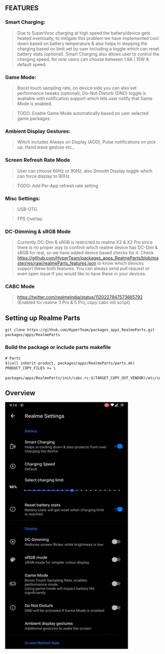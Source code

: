 ## FEATURES 
### Smart Charging: 

> Due to SuperVooc charging at high speed the battery/device gets heated eventually, to mitigate this problem we have implemented cool down based on battery temperature & also helps in stopping the charging based on limit set by user including a toggle which can reset battery stats (optional). Smart Charging also allows user to control the charging speed, for now users can choose between 1.8A | 15W & default speed.
### Game Mode: 
>Boost touch sampling rate, on device side you can also set performance tweaks (optional), Do-Not-Disturb (DND) toggle is avaliable with notification support which lets user notify that Game Mode is enabled.

>TODO: Enable Game Mode automatically based on user selected game packages.
### Ambient Display Gestures:
>Which includes Always on Display (AOD), Pulse notifications on pick up, Hand wave gesture etc.,
### Screen Refresh Rate Mode
>User can choose 60Hz or 90Hz, also Smooth Display toggle which can force display to 90Hz.

>TODO: Add Per-App refresh rate setting
### Misc Settings:
>USB-OTG

> FPS Overlay
### DC-Dimming & sRGB Mode
>Currently DC-Dim & sRGB is restricted to realme X2 & X2 Pro since there is no proper way to confirm which realme device has DC-Dim & sRGB for real, so we have added device based checks for it. Check https://github.com/HyperTeam/packages_apps_RealmeParts/blob/master/res/raw/realmeParts_features.json
to know which devices support these both features. You can always send pull request or even open issue if you would like to have these in your devices.  

### CABC Mode
>https://twitter.com/realmeIndia/status/1120227947573665792 (Enabled for realme 3 Pro & 5 Pro, copy cabc init script)

## Setting up Realme Parts

    git clone https://github.com/HyperTeam/packages_apps_RealmeParts.git packages/apps/RealmeParts
### Build the package or include parts makefile
```
# Parts
$(call inherit-product, packages/apps/RealmeParts/parts.mk)
PRODUCT_COPY_FILES += \
    packages/apps/RealmeParts/init/cabc.rc:$(TARGET_COPY_OUT_VENDOR)/etc/init/cabc.rc
```
## Overview
<img align="left" width="400" height="800" src="/RealmeParts.gif">
